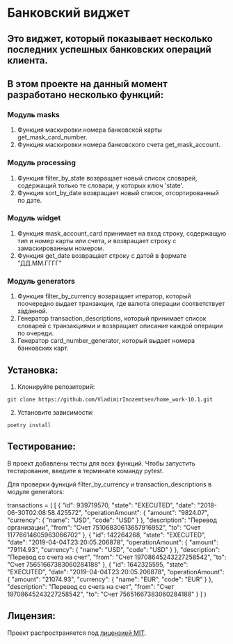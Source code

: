 # Банковский виджет
## Это виджет, который показывает несколько последних успешных банковских операций клиента.
## В этом проекте на данный момент разработано несколько функций:
### Модуль masks
1. Функция маскировки номера банковской карты get_mask_card_number.
2. Функция маскировки номера банковского счета get_mask_account.
### Модуль processing
1. Функция filter_by_state возвращает новый список словарей, содержащий только те словари, у которых ключ 'state'.
2. Функция sort_by_date возвращает новый список, отсортированный по дате.
### Модуль widget
1. Функция mask_account_card принимает на вход строку, содержащую тип и номер карты или счета,
    и возвращает строку с замаскированным номером.
2. Функция get_date возвращает строку с датой в формате "ДД.ММ.ГГГГ"
### Модуль generators
1. Функция filter_by_currency возвращает итератор, который поочередно выдает транзакции, где валюта операции
    соответствует заданной.
2. Генератор transaction_descriptions, который принимает список словарей с транзакциями
    и возвращает описание каждой операции по очереди.
3. Генератор card_number_generator, который выдает номера банковских карт.

## Установка:
1. Клонируйте репозиторий:
```commandline
git clone https://github.com/VladimirInozemtsev/home_work-10.1.git
```
2. Установите зависимости:
```
poetry install
```
## Тестирование:

В проект добавлены тесты для всех функций. Чтобы запустить тестирование, введите в терминале команду pytest.

Для проверки функций filter_by_currency и transaction_descriptions в модуле generators:

transactions = (
    [
        {
            "id": 939719570,
            "state": "EXECUTED",
            "date": "2018-06-30T02:08:58.425572",
            "operationAmount": {
                "amount": "9824.07",
                "currency": {
                    "name": "USD",
                    "code": "USD"
                }
            },
            "description": "Перевод организации",
            "from": "Счет 75106830613657916952",
            "to": "Счет 11776614605963066702"
        },
        {
            "id": 142264268,
            "state": "EXECUTED",
            "date": "2019-04-04T23:20:05.206878",
            "operationAmount": {
                "amount": "79114.93",
                "currency": {
                    "name": "USD",
                    "code": "USD"
                }
            },
            "description": "Перевод со счета на счет",
            "from": "Счет 19708645243227258542",
            "to": "Счет 75651667383060284188"
        },
        {
            "id": 1642325595,
            "state": "EXECUTED",
            "date": "2019-04-04T23:20:05.206878",
            "operationAmount": {
                "amount": "21074.93",
                "currency": {
                    "name": "EUR",
                    "code": "EUR"
                }
            },
            "description": "Перевод со счета на счет",
            "from": "Счет 19708645243227258542",
            "to": "Счет 75651667383060284188"
        }
    ]
)
## Лицензия:

Проект распространяется под [лицензией MIT](LICENSE).
